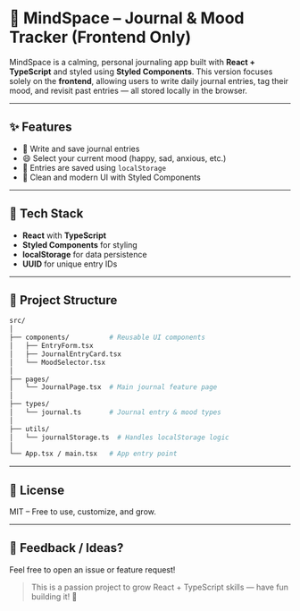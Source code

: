 # 🧠 MindSpace – Journal & Mood Tracker (Frontend Only)

MindSpace is a calming, personal journaling app built with **React + TypeScript** and styled using **Styled Components**. This version focuses solely on the **frontend**, allowing users to write daily journal entries, tag their mood, and revisit past entries — all stored locally in the browser.

---

## ✨ Features

- 📝 Write and save journal entries
- 😄 Select your current mood (happy, sad, anxious, etc.)
- 💾 Entries are saved using `localStorage`
- 🎨 Clean and modern UI with Styled Components

---

## 🚀 Tech Stack

- **React** with **TypeScript**
- **Styled Components** for styling
- **localStorage** for data persistence
- **UUID** for unique entry IDs

---

## 📁 Project Structure

```bash
src/
│
├── components/          # Reusable UI components
│   ├── EntryForm.tsx
│   ├── JournalEntryCard.tsx
│   └── MoodSelector.tsx
│
├── pages/
│   └── JournalPage.tsx  # Main journal feature page
│
├── types/
│   └── journal.ts       # Journal entry & mood types
│
├── utils/
│   └── journalStorage.ts  # Handles localStorage logic
│
└── App.tsx / main.tsx   # App entry point
```

---

## 📜 License

MIT – Free to use, customize, and grow.

---

## 💬 Feedback / Ideas?

Feel free to open an issue or feature request!

> This is a passion project to grow React + TypeScript skills — have fun building it! 🚀
